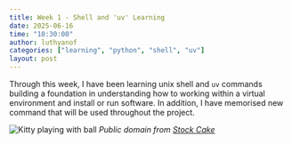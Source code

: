 ```yaml
---
title: Week 1 - Shell and 'uv' Learning
date: 2025-06-16
time: "10:30:00"
author: luthyanof
categories: ["learning", "python", "shell", "uv"] 
layout: post
---
```


Through this week, I have been learning unix shell and `uv` commands building a foundation in understanding how to working within a virtual environment and install or run software. 
In addition, I have memorised new command that will be used throughout the project.

![Kitty playing with ball](/in2research_journeys/images/2025/06/StockCake-CuriousKittyPlaying_1750066290.jpg)
*Public domain from [Stock Cake](https://stockcake.com/i/curious-kitty-playing_641978_613765)*

